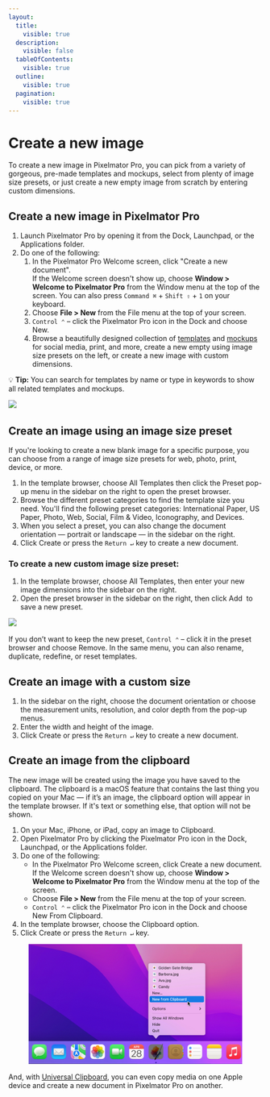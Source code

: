 ```yaml
---
layout:
  title:
    visible: true
  description:
    visible: false
  tableOfContents:
    visible: true
  outline:
    visible: true
  pagination:
    visible: true
---
```


# Create a new image

To create a new image in Pixelmator Pro, you can pick from a variety of gorgeous, pre-made templates and mockups, select from plenty of image size presets, or just create a new empty image from scratch by entering custom dimensions.

## Create a new image in Pixelmator Pro

1. Launch Pixelmator Pro by opening it from the Dock, Launchpad, or the Applications folder.
2. Do one of the following:
   1. In the Pixelmator Pro Welcome screen, click "Create a new document".\
      If the Welcome screen doesn't show up, choose **Window > Welcome to Pixelmator Pro** from the Window menu at the top of the screen. You can also press `Command ⌘` + `Shift ⇧` + `1` on your keyboard.
   2. Choose **File > New** from the File menu at the top of your screen.
   3. `Control ⌃` – click the Pixelmator Pro icon in the Dock and choose New.
   4. Browse a beautifully designed collection of [templates](working-with-templates.md) and [mockups](working-with-mockups.md) for social media, print, and more, create a new empty using image size presets on the left, or create a new image with custom dimensions.

:bulb: **Tip:** You can search for templates by name or type in keywords to show all related templates and mockups.

![](https://help.pixelmator.com/pixelmator-pro/3.5/assets/English/1663831586000.jpeg)

## Create an image using an image size preset

If you're looking to create a new blank image for a specific purpose, you can choose from a range of image size presets for web, photo, print, device, or more.

1. In the template browser, choose All Templates then click the Preset pop-up menu in the sidebar on the right to open the preset browser.
2. Browse the different preset categories to find the template size you need. You'll find the following preset categories: International Paper, US Paper, Photo, Web, Social, Film & Video, Iconography, and Devices.
3. When you select a preset, you can also change the document orientation — portrait or landscape — in the sidebar on the right.
4. Click Create or press the `Return ↵` key to create a new document.

### To create a new custom image size preset:

1. In the template browser, choose All Templates, then enter your new image dimensions into the sidebar on the right.
2. Open the preset browser in the sidebar on the right, then click Add <img src="https://help.pixelmator.com/pixelmator-pro/3.5/assets/English/1579274394000.png" alt="" data-size="line"> to save a new preset.

![](https://help.pixelmator.com/pixelmator-pro/3.5/assets/English/1663831087000.jpeg)

If you don’t want to keep the new preset, `Control ⌃` – click it in the preset browser and choose Remove. In the same menu, you can also rename, duplicate, redefine, or reset templates.

## Create an image with a custom size

1. In the sidebar on the right, choose the document orientation or choose the measurement units, resolution, and color depth from the pop-up menus.
2. Enter the width and height of the image.
3. Click Create or press the `Return ↵` key to create a new document.

## Create an image from the clipboard

The new image will be created using the image you have saved to the clipboard. The clipboard is a macOS feature that contains the last thing you copied on your Mac — if it’s an image, the clipboard option will appear in the template browser. If it's text or something else, that option will not be shown.

1. On your Mac, iPhone, or iPad, copy an image to Clipboard.
2. Open Pixelmator Pro by clicking the Pixelmator Pro icon in the Dock, Launchpad, or the Applications folder.
3. Do one of the following:
   * In the Pixelmator Pro Welcome screen, click Create a new document. If the Welcome screen doesn't show up, choose **Window > Welcome to Pixelmator Pro** from the Window menu at the top of the screen.
   * Choose **File > New** from the File menu at the top of your screen.
   * `Control ⌃` – click the Pixelmator Pro icon in the Dock and choose New From Clipboard.
4. In the template browser, choose the Clipboard option.
5. Click Create or press the `Return ↵` key.

<figure><img src="../.gitbook/assets/image (9).png" alt=""><figcaption></figcaption></figure>

And, with [Universal Clipboard](https://support.apple.com/en-lamr/102430), you can even copy media on one Apple device and create a new document in Pixelmator Pro on another.
